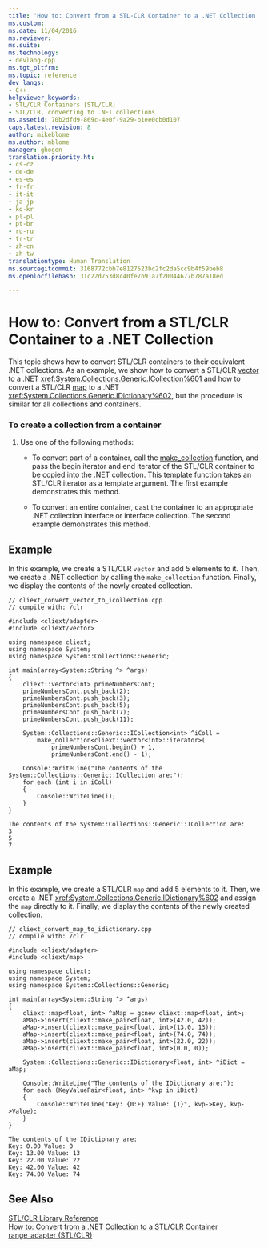 ```yaml
---
title: 'How to: Convert from a STL-CLR Container to a .NET Collection | Microsoft Docs'
ms.custom: 
ms.date: 11/04/2016
ms.reviewer: 
ms.suite: 
ms.technology:
- devlang-cpp
ms.tgt_pltfrm: 
ms.topic: reference
dev_langs:
- C++
helpviewer_keywords:
- STL/CLR Containers [STL/CLR]
- STL/CLR, converting to .NET collections
ms.assetid: 70b2dfd9-869c-4e0f-9a29-b1ee0cb0d107
caps.latest.revision: 8
author: mikeblome
ms.author: mblome
manager: ghogen
translation.priority.ht:
- cs-cz
- de-de
- es-es
- fr-fr
- it-it
- ja-jp
- ko-kr
- pl-pl
- pt-br
- ru-ru
- tr-tr
- zh-cn
- zh-tw
translationtype: Human Translation
ms.sourcegitcommit: 3168772cbb7e8127523bc2fc2da5cc9b4f59beb8
ms.openlocfilehash: 31c22d753d8c40fe7b91a7f20044677b787a18ed

---
```

# How to: Convert from a STL/CLR Container to a .NET Collection
This topic shows how to convert STL/CLR containers to their equivalent .NET collections. As an example, we show how to convert a STL/CLR [vector](../dotnet/vector-stl-clr.md) to a .NET <xref:System.Collections.Generic.ICollection%601> and how to convert a STL/CLR [map](../dotnet/map-stl-clr.md) to a .NET <xref:System.Collections.Generic.IDictionary%602>, but the procedure is similar for all collections and containers.  
  
### To create a collection from a container  
  
1.  Use one of the following methods:  
  
    -   To convert part of a container, call the [make_collection](../dotnet/make-collection-stl-clr.md) function, and pass the begin iterator and end iterator of the STL/CLR container to be copied into the .NET collection. This template function takes an STL/CLR iterator as a template argument. The first example demonstrates this method.  
  
    -   To convert an entire container, cast the container to an appropriate .NET collection interface or interface collection. The second example demonstrates this method.  
  
## Example  
 In this example, we create a STL/CLR `vector` and add 5 elements to it. Then, we create a .NET collection by calling the `make_collection` function. Finally, we display the contents of the newly created collection.  
  
```  
// cliext_convert_vector_to_icollection.cpp  
// compile with: /clr  
  
#include <cliext/adapter>  
#include <cliext/vector>  
  
using namespace cliext;  
using namespace System;  
using namespace System::Collections::Generic;  
  
int main(array<System::String ^> ^args)  
{  
    cliext::vector<int> primeNumbersCont;  
    primeNumbersCont.push_back(2);  
    primeNumbersCont.push_back(3);  
    primeNumbersCont.push_back(5);  
    primeNumbersCont.push_back(7);  
    primeNumbersCont.push_back(11);  
  
    System::Collections::Generic::ICollection<int> ^iColl =  
        make_collection<cliext::vector<int>::iterator>(  
            primeNumbersCont.begin() + 1,  
            primeNumbersCont.end() - 1);  
  
    Console::WriteLine("The contents of the System::Collections::Generic::ICollection are:");  
    for each (int i in iColl)  
    {  
        Console::WriteLine(i);  
    }  
}  
```  
  
```Output  
The contents of the System::Collections::Generic::ICollection are:  
3  
5  
7  
```  
  
## Example  
 In this example, we create a STL/CLR `map` and add 5 elements to it. Then, we create a .NET <xref:System.Collections.Generic.IDictionary%602> and assign the `map` directly to it. Finally, we display the contents of the newly created collection.  
  
```  
// cliext_convert_map_to_idictionary.cpp  
// compile with: /clr  
  
#include <cliext/adapter>  
#include <cliext/map>  
  
using namespace cliext;  
using namespace System;  
using namespace System::Collections::Generic;  
  
int main(array<System::String ^> ^args)  
{  
    cliext::map<float, int> ^aMap = gcnew cliext::map<float, int>;  
    aMap->insert(cliext::make_pair<float, int>(42.0, 42));  
    aMap->insert(cliext::make_pair<float, int>(13.0, 13));  
    aMap->insert(cliext::make_pair<float, int>(74.0, 74));  
    aMap->insert(cliext::make_pair<float, int>(22.0, 22));  
    aMap->insert(cliext::make_pair<float, int>(0.0, 0));  
  
    System::Collections::Generic::IDictionary<float, int> ^iDict = aMap;  
  
    Console::WriteLine("The contents of the IDictionary are:");  
    for each (KeyValuePair<float, int> ^kvp in iDict)  
    {  
        Console::WriteLine("Key: {0:F} Value: {1}", kvp->Key, kvp->Value);  
    }  
}  
```  
  
```Output  
The contents of the IDictionary are:  
Key: 0.00 Value: 0  
Key: 13.00 Value: 13  
Key: 22.00 Value: 22  
Key: 42.00 Value: 42  
Key: 74.00 Value: 74  
```  
  
## See Also  
 [STL/CLR Library Reference](../dotnet/stl-clr-library-reference.md)   
 [How to: Convert from a .NET Collection to a STL/CLR Container](../dotnet/how-to-convert-from-a-dotnet-collection-to-a-stl-clr-container.md)   
 [range_adapter (STL/CLR)](../dotnet/range-adapter-stl-clr.md)


<!--HONumber=Jan17_HO1-->


